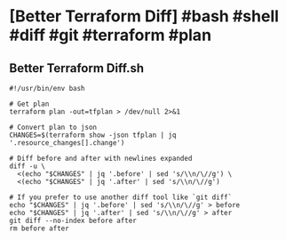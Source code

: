 # [Better Terraform Diff] #bash #shell #diff #git #terraform #plan

## Better Terraform Diff.sh

```shell
#!/usr/bin/env bash

# Get plan
terraform plan -out=tfplan > /dev/null 2>&1

# Convert plan to json
CHANGES=$(terraform show -json tfplan | jq '.resource_changes[].change')

# Diff before and after with newlines expanded
diff -u \
  <(echo "$CHANGES" | jq '.before' | sed 's/\\n/\//g') \
  <(echo "$CHANGES" | jq '.after' | sed 's/\\n/\//g')

# If you prefer to use another diff tool like `git diff`
echo "$CHANGES" | jq '.before' | sed 's/\\n/\//g' > before
echo "$CHANGES" | jq '.after' | sed 's/\\n/\//g' > after
git diff --no-index before after
rm before after
```

